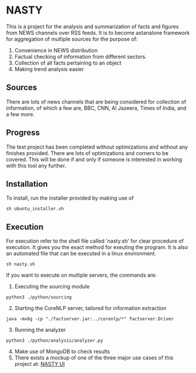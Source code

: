 # NASTY

This is a project for the analysis and summarization of facts and figures from NEWS channels over RSS feeds. 
It is to become astanalone framework for aggregation of multiple sources for the purpose of:

1. Convenience in NEWS distribution
2. Factual checking of information from different sectors.
3. Collection of all facts pertaining to an object
4. Making trend analysis easier

## Sources

There are lots of news channels that are being considered for collection of information, of which a few are, BBC, CNN, Al Jazeera, Times of India, and a few more.

## Progress

The test project has been completed without optimizations and without any finishes provided. There are lots of optimizations and corners to be covered. This will be done if and only if someone is interested in working with this tool any further.

## Installation

To install, run the installer provided by making use of 
```shell
sh ubuntu_installer.sh
```

## Execution

For execution refer to the shell file called 'nasty.sh' for clear procedure of execution. It gives you the exact method for exeuting the program. It is also an automated file that can be executed in a linux environment.

```shell
sh nasty.sh
```

If you want to execute on multiple servers, the commands are:
1. Executing the sourcing module
```shell
python3 ./python/sourcing
```
2. Starting the CoreNLP server, tailored for information extraction
```shell
java -mx8g -cp "./factserver.jar:../corenlp/*" factserver.Driver
```
3. Running the analyzer
```shell
python3 ./python/analysis/analyzer.py
```
4. Make use of MongoDB to check results
5. There exists a mockup of one of the three major use cases of this project at: [NASTY UI](https://github.com/supratikchatterjee16/nastyui)

